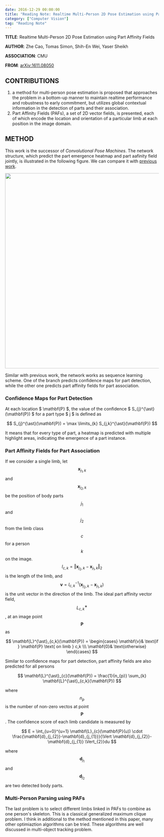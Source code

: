 ```yaml
---
date: 2016-12-29 00:00:00
title: "Reading Note: Realtime Multi-Person 2D Pose Estimation using Part Affinity Fields"
category: ["Computer Vision"]
tag: "Reading Note"
---
```


**TITLE**: Realtime Multi-Person 2D Pose Estimation using Part Affinity Fields

**AUTHOR**: Zhe Cao, Tomas Simon, Shih-En Wei, Yaser Sheikh

**ASSOCIATION**: CMU

**FROM**: [arXiv:1611.08050](https://arxiv.org/abs/1611.08050)

## CONTRIBUTIONS ##

1. a method for multi-person pose estimation is proposed that approaches the problem in a bottom-up manner to maintain realtime performance and robustness to early commitment, but utilizes global contextual information in the detection of parts and their association.
2. Part Affinity Fields (PAFs), a set of 2D vector fields, is presented, each of which encode the location and orientation of a particular limb at each position in the image domain.

## METHOD ##

This work is the successor of *Convolutional Pose Machines*. The network structure, which predict the part emergence heatmap and part aafinity field jointly, is illustrated in the following figure. We can compare it with [previous work](https://joshua19881228.github.io/2016-12-27-CPM/).

<img class="img-responsive center-block" src="https://raw.githubusercontent.com/joshua19881228/my_blogs/master/Computer_Vision/Reading_Note/figures/PAF.jpg" alt="" width="640"/>

Similar with previous work, the network works as sequence learning scheme. One of the branch predicts confidence maps for part detection, while the other one predicts part affinity fields for part association.

### Confidence Maps for Part Detection ###

At each location $ \mathbf{P} $, the value of the confidence $ S_{j}^{\ast}(\mathbf{P}) $ for a part type $ j $ is defined as

$$ S_{j}^{\ast}(\mathbf{P}) = \max \limits_{k} S_{j,k}^{\ast}(\mathbf{P}) $$

It means that for every type of part, a heatmap is predicted with multiple highlight areas, indicating the emergence of a part instance.

### Part Affinity Fields for Part Association ###

If we consider a single limb, let $$ \mathbf{x}_{j_1,k} $$ and $$ \mathbf{x}_{j_{2},k} $$ be the position of body parts $$ j_{1} $$ and $$ j_{2} $$ from the limb class $$ c $$ for a person $$ k $$ on the image. $$ l_{c,k} = \Vert \mathbf{x}_{j_{2},k} - \mathbf{x}_{j_{1},k} \Vert_{2} $$ is the length of the limb, and $$ \mathbf{v} = l^{−1}_{c,k}(\mathbf{x}_{j_{2},k} - \mathbf{x}_{j_{1},k}) $$ is the unit vector in the direction of the limb. The ideal part affinity vector field, $$ L^{∗}_{c,k} $$, at an image point $$ \mathbf{P} $$ as

$$ \mathbf{L}^{\ast}_{c,k}(\mathbf{P}) = \begin{cases}
\mathbf{v}& \text{if } \mathbf{P} \text{ on limb } c,k \\\
\mathbf{0}& \text{otherwise}
\end{cases} $$

Similar to confidence maps for part detection, part affinity fields are also predicted for all persons

$$ \mathbf{L}^{\ast}_{c}(\mathbf{P}) = \frac{1}{n_{p}} \sum_{k} \mathbf{L}^{\ast}_{c,k}(\mathbf{P}) $$

where $$n_{p}$$ is the number of non-zero vectos at point $$\mathbf{P}$$. The confidence score of each limb candidate is measured by 

$$ E = \int_{u=0}^{u=1} \mathbf{L}_{c}(\mathbf{P}(u)) \cdot \frac{\mathbf{d}_{j_{2}}-\mathbf{d}_{j_{1}}}{\Vert \mathbf{d}_{j_{2}}-\mathbf{d}_{j_{1}} \Vert_{2}}du $$

where $$\mathbf{d}_{j_{1}}$$ and $$\mathbf{d}_{j_{2}}$$ are two detected body parts.

### Multi-Person Parsing using PAFs ###

The last problem is to select different limbs linked in PAFs to combine as one person's skeleton. This is a classical generalized maximum clique problem. I think in additional to the method mentioned in this paper, many other optimiaztion algorithms can be tried. These algorithms are well discussed in multi-object tracking problem.